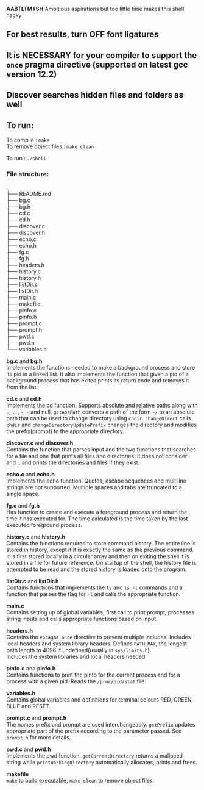 **AABTLTMTSH**:Ambitious aspirations but too little time makes this shell hacky 

## For best results, turn OFF font ligatures
## It is NECESSARY for your compiler to support the `once` pragma directive (supported on latest gcc version 12.2)
## Discover searches hidden files and folders as well

## To run:  
To compile : `make`  
To remove object files : `make clean`

To run : `./shell`

### File structure:  
.  
├── README.md  
├── bg.c  
├── bg.h  
├── cd.c  
├── cd.h  
├── discover.c  
├── discover.h  
├── echo.c  
├── echo.h  
├── fg.c  
├── fg.h  
├── headers.h  
├── history.c  
├── history.h  
├── listDir.c  
├── listDir.h  
├── main.c  
├── makefile  
├── pinfo.c  
├── pinfo.h  
├── prompt.c  
├── prompt.h  
├── pwd.c  
├── pwd.h  
└── variables.h  

**bg.c** and **bg.h**  
Implements the functions needed to make a background process and store its pid in a linked list. It also implements the function that given a pid of a background process that has exited prints its return code and removes it from the list.

**cd.c** and **cd.h**  
Implements the cd function. Supports absolute and relative paths along with `.`, `..`, `~`, `-` and null. `getAbsPath` converts a path of the form `~/` to an absolute path that can be used to change directory using `chdir`. `changeDirect` calls `chdir` and `changeDirectoryUpdatePrefix` changes the directory and modifies the prefix(prompt) to the appropriate directory.  

**discover.c** and **discover.h**  
Contains the function that parses input and the two functions that searches for a file and one that prints all files and directories. It does not consider . and .. and prints the directories and files if they exist.

**echo.c** and **echo.h**  
Implements the echo function. Quotes, escape sequences and multiline strings are not supported. Multiple spaces and tabs are truncated to a single space.

**fg.c** and **fg.h**  
Has function to create and execute a foreground process and return the time it has executed for. The time calculated is the time taken by the last executed foreground process.

**history.c** and **history.h**  
Contains the functions required to store command history. The entire line is stored in history, except if it is exactly the same as the previous command. It is first stored locally in a circular array and then on exiting the shell it is stored in a file for future reference. On startup of the shell, the history file is attempted to be read and the stored history is loaded onto the program.

**listDir.c** and **listDir.h**  
Contains functions that implements the `ls` and `ls -l` commands and a function that parses the flag for `-l` and calls the appropriate function.

**main.c**  
Contains setting up of global variables, first call to print prompt, processes string inputs and calls appropriate functions based on input.  

**headers.h**  
Contains the `#pragma once` directive to prevent multiple includes. Includes local headers and system library headers. Defines `PATH_MAX`, the longest path length to 4096 if undefined(usually in `sys/limits.h`).  
Includes the system libraries and local headers needed.

**pinfo.c** and **pinfo.h**  
Contains functions to print the pinfo for the current process and for a process with a given pid. Reads the `/proc/pid/stat` file.

**variables.h**  
Contains global variables and definitions for terminal colours RED, GREEN, BLUE and RESET.

**prompt.c** and **prompt.h**  
The names prefix and prompt are used interchangeably. `getPrefix` updates appropriate part of the prefix according to the parameter passed. See `prompt.h` for more details.

**pwd.c** and **pwd.h**  
Implements the pwd function. `getCurrentDirectory` returns a malloced string while `printWorkingDirectory` automatically allocates, prints and frees.

**makefile**  
`make` to build executable, `make clean` to remove object files.